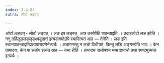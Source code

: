 ```yaml
---
index: 3.4.85
sutra: लोटो लङ्वत्

---
```

_लोटो लङ्वत्_ - लोटो लङ्वत् । लङ इव लङ्वत् ।तत्र तस्येवे॑ति षष्ठन्ताद्वतिः । तदाहलोटो लङ इवेति । ननु तर्हिलुङ्लङ्लृङ्क्ष्वडुदात्त॑ इत्यडागमोऽपि स्यादित्यत आह —  तेनेति । लङ इति स्थानषष्ठन्ताद्वतिप्रत्ययाश्रयणेनेत्यर्थः । अडागमस्तु न लङो विधीयते, किन्तु लङि अङ्गस्येति भावः । केन तामादयः, केन वा सलोप इत्यत आह — तथा हीति । तामादयः सलोपश्च यथा ज्ञायन्ते तथा स्पष्टमुच्यन्त इत्यर्थः । 